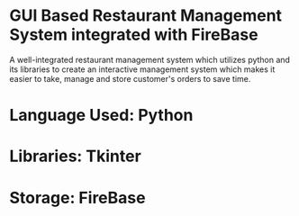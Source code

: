 # GUI Based Restaurant Management System integrated with FireBase
A well-integrated restaurant management system which utilizes python and its libraries to create an interactive management system which makes it easier to take, manage and store customer's orders to save time.
# Language Used: Python
# Libraries: Tkinter
# Storage: FireBase

